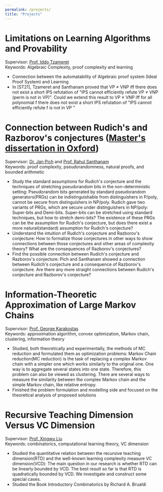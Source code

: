 ```yaml
---
permalink: /projects/
title: "Projects"
---
```


Limitations on Learning Algorithms and Provability
======
Supervisor: [Prof. Iddo Tzameret](https://www.doc.ic.ac.uk/~itzamere/index.html)  
Keywords: Algebraic Complexity, proof complexity and learning
* Connection between the automatability of Algebraic proof system (Ideal Proof System) and Learning
* In [ST21], Tzameret and Santhanam proved that VP $\neq$ VNP iff there does not exist a short IPS refutation of "IPS cannot efficiently refute VP $\neq$ VNP (perm is not in VP)". Could we extend this result to VP $\neq$ VNP iff for all polynomial f there does not exist a short IPS refutation of "IPS cannot efficiently refute f is not in VP "

Connection between Rudich's and Razborov's conjectures ([Master's dissertation in Oxford](../assets/Oxford_Master_thesis.pdf))
======
Supervisor: [Dr. Jan Pich](https://users.ox.ac.uk/~coml0742/) and [Prof. Rahul Santhanam](https://www.cs.ox.ac.uk/people/rahul.santhanam/)  
Keywords: proof complexity, pseudorandomness, natural proofs, and bounded arithmetic
* Study the standard assumptions for Rudich's conjecture and the techniques of stretching pseudorandom bits in the non-deterministic setting: Pseudorandom bits generated by standard pseudorandom generators(PRGs) can be indistinguishable from distinguishers in P/poly, cannot be secure from distinguishers in NP/poly. Rudich gave two variants of PRGs, which are secure under distinguishers in NP/poly: Super-bits and Demi-bits. Super-bits can be stretched using standard techniques, but how to stretch demi-bits? The existence of these PRGs can be the assumption for Rudich's conjecture, but does there exist a more natural(standard) assumption for Rudich's conjecture?
* Understand the intuition of Rudich's conjecture and Razborov's conjecture: How to formalize those conjectures in other ways to show connections between those conjectures and other areas of complexity theory? What are the consequences of Razborov's conjectures?
* Find the possible connection between Rudich's conjecture and Razborov's conjecture: Pich and Santhanam showed a connection between Rudich's conjecture and a consequence of Razborov's conjecture. Are there any more straight connections between Rudich's conjecture and Razborov's conjecture?


Information-Theoretic Approximation of Large Markov Chains
======
Supervisor: [Prof. George Karakostas](http://www.cas.mcmaster.ca/~gk/)  
Keywords: approximation algorithm, convex optimization, Markov chain, clustering, information theory
* Studied, both theoretically and experimentally, the methods of MC reduction and formulated them as optimization problems: Markov Chain reduction(MC reduction) is the task of replacing a complex Markov chain with a simpler one which works similarly to the original one. One way is to aggregate several states into one state. Therefore, this problem can also be viewed as clustering. There are several ways to measure the similarity between the complex Markov chain and the simple Markov chain, like relative entropy.
* Finished the problem formulation and modelling side and focused on the theoretical analysis of proposed solutions



Recursive Teaching Dimension Versus VC Dimension
======
Supervisor: [Prof. Xingwu Liu](https://people.ucas.ac.cn/~xingwu)  
Keywords: combinatorics, computational learning theory, VC dimension
* Studied the quantitative relation between the recursive teaching dimension(RTD) and the well-known learning complexity measure VC dimension(VCD): The main question in our research is whether RTD can be linearly bounded by VCD. The best result so far is that RTD is quadratically bounded by VCD. We investigate and construct some special cases.
* Studied the Book Introductory Combinatorics by Richard A. Brualdi

